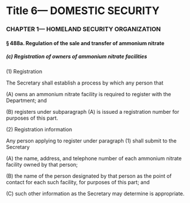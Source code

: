 
# Title 6— DOMESTIC SECURITY
### CHAPTER 1— HOMELAND SECURITY ORGANIZATION
#### § 488a. Regulation of the sale and transfer of ammonium nitrate
##### (c) Registration of owners of ammonium nitrate facilities

(1) Registration

The Secretary shall establish a process by which any person that

(A) owns an ammonium nitrate facility is required to register with the Department; and

(B) registers under subparagraph (A) is issued a registration number for purposes of this part.

(2) Registration information

Any person applying to register under paragraph (1) shall submit to the Secretary

(A) the name, address, and telephone number of each ammonium nitrate facility owned by that person;

(B) the name of the person designated by that person as the point of contact for each such facility, for purposes of this part; and

(C) such other information as the Secretary may determine is appropriate.
